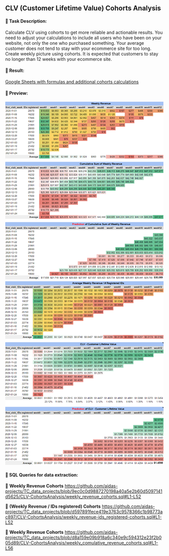 ## CLV (Customer Lifetime Value) Cohorts Analysis

#### :small_orange_diamond: Task Description:
Calculate CLV using cohorts to get more reliable and actionable results. You need to adjust your calculations to include all users who have been on your website, not only the one who purchased something. Your average customer does not tend to stay with your ecommerce site for too long. Create weekly picture using cohorts. It is expected that customers to stay no longer than 12 weeks with your ecommerce site.

#### :small_orange_diamond: Result:

[Google Sheets with formulas and additional cohorts calculations](https://docs.google.com/spreadsheets/d/1EKzDRlzEScM6gQiIDIyOzyLpsMkwXQCVkObt5HzslOM/edit?usp=sharing)

#### :pushpin: Preview:
<img src="https://github.com/aidas-projects/TC_data_projects/blob/main/CLV-CohortsAnalysis/clv_cohorts_preview_2.png"/> 

<img src="https://github.com/aidas-projects/TC_data_projects/blob/main/CLV-CohortsAnalysis/clv_cohorts_preview_1.png"/> 


#### :pushpin: SQL Queries for data extraction:
:floppy_disk:  **Weekly Revenue Cohorts**
https://github.com/aidas-projects/TC_data_projects/blob/9ec0c0d9887270198a40a5e2b60d5097141d5625/CLV-CohortsAnalysis/weekly_revenue_cohorts.sql#L1-L52

:floppy_disk:  **(Weekly Revenue / IDs registered) Cohorts**
https://github.com/aidas-projects/TC_data_projects/blob/d597891fece419e3763c9578366c1b98773ac897/CLV-CohortsAnalysis/weekly_revenue-ids_registered-cohorts.sql#L1-L52

:floppy_disk:  **Weekly Revenue Cohorts**
https://github.com/aidas-projects/TC_data_projects/blob/d8a159e09b918a6c340e9c594312e23f2b005d89/CLV-CohortsAnalysis/weekly_comulative_revenue_cohorts.sql#L1-L56
